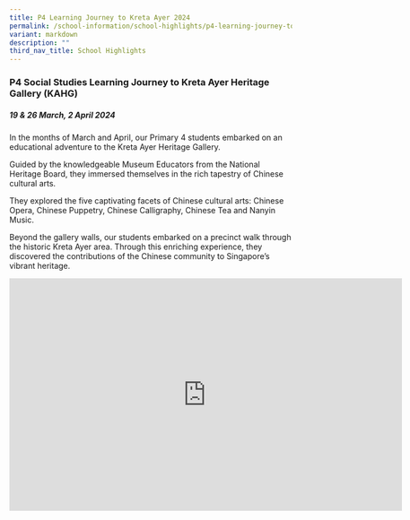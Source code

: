 ```yaml
---
title: P4 Learning Journey to Kreta Ayer 2024
permalink: /school-information/school-highlights/p4-learning-journey-to-kreta-ayer-2024/
variant: markdown
description: ""
third_nav_title: School Highlights
---
```

### **P4 Social Studies Learning Journey to Kreta Ayer Heritage Gallery (KAHG)**

##### 19 &amp; 26 March, 2 April 2024

In the months of March and April, our Primary 4 students embarked on an educational adventure to the Kreta Ayer Heritage Gallery.

Guided by the knowledgeable Museum Educators from the National Heritage Board, they immersed themselves in the rich tapestry of Chinese cultural arts. 

They explored the five captivating facets of Chinese cultural arts: Chinese Opera, Chinese Puppetry, Chinese Calligraphy, Chinese Tea and Nanyin Music.

Beyond the gallery walls, our students embarked on a precinct walk through the historic Kreta Ayer area. Through this enriching experience, they discovered the contributions of the Chinese community to Singapore’s vibrant heritage.

<center><iframe allowfullscreen="" allow="accelerometer; autoplay; clipboard-write; encrypted-media; gyroscope; picture-in-picture; web-share" frameborder="0" title="YouTube video player" src="https://www.youtube.com/embed/ok32UC6aMtM?si=6Bnut0D0wHXuJcXG" height="415" width="700"></iframe></center>